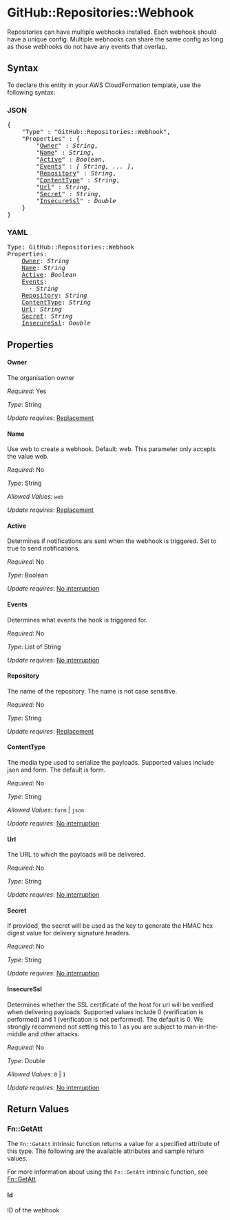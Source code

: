 # GitHub::Repositories::Webhook

Repositories can have multiple webhooks installed. Each webhook should have a unique config. Multiple webhooks can share the same config as long as those webhooks do not have any events that overlap.

## Syntax

To declare this entity in your AWS CloudFormation template, use the following syntax:

### JSON

<pre>
{
    "Type" : "GitHub::Repositories::Webhook",
    "Properties" : {
        "<a href="#owner" title="Owner">Owner</a>" : <i>String</i>,
        "<a href="#name" title="Name">Name</a>" : <i>String</i>,
        "<a href="#active" title="Active">Active</a>" : <i>Boolean</i>,
        "<a href="#events" title="Events">Events</a>" : <i>[ String, ... ]</i>,
        "<a href="#repository" title="Repository">Repository</a>" : <i>String</i>,
        "<a href="#contenttype" title="ContentType">ContentType</a>" : <i>String</i>,
        "<a href="#url" title="Url">Url</a>" : <i>String</i>,
        "<a href="#secret" title="Secret">Secret</a>" : <i>String</i>,
        "<a href="#insecuressl" title="InsecureSsl">InsecureSsl</a>" : <i>Double</i>
    }
}
</pre>

### YAML

<pre>
Type: GitHub::Repositories::Webhook
Properties:
    <a href="#owner" title="Owner">Owner</a>: <i>String</i>
    <a href="#name" title="Name">Name</a>: <i>String</i>
    <a href="#active" title="Active">Active</a>: <i>Boolean</i>
    <a href="#events" title="Events">Events</a>: <i>
      - String</i>
    <a href="#repository" title="Repository">Repository</a>: <i>String</i>
    <a href="#contenttype" title="ContentType">ContentType</a>: <i>String</i>
    <a href="#url" title="Url">Url</a>: <i>String</i>
    <a href="#secret" title="Secret">Secret</a>: <i>String</i>
    <a href="#insecuressl" title="InsecureSsl">InsecureSsl</a>: <i>Double</i>
</pre>

## Properties

#### Owner

The organisation owner

_Required_: Yes

_Type_: String

_Update requires_: [Replacement](https://docs.aws.amazon.com/AWSCloudFormation/latest/UserGuide/using-cfn-updating-stacks-update-behaviors.html#update-replacement)

#### Name

Use web to create a webhook. Default: web. This parameter only accepts the value web.

_Required_: No

_Type_: String

_Allowed Values_: <code>web</code>

_Update requires_: [Replacement](https://docs.aws.amazon.com/AWSCloudFormation/latest/UserGuide/using-cfn-updating-stacks-update-behaviors.html#update-replacement)

#### Active

Determines if notifications are sent when the webhook is triggered. Set to true to send notifications.

_Required_: No

_Type_: Boolean

_Update requires_: [No interruption](https://docs.aws.amazon.com/AWSCloudFormation/latest/UserGuide/using-cfn-updating-stacks-update-behaviors.html#update-no-interrupt)

#### Events

Determines what events the hook is triggered for.

_Required_: No

_Type_: List of String

_Update requires_: [No interruption](https://docs.aws.amazon.com/AWSCloudFormation/latest/UserGuide/using-cfn-updating-stacks-update-behaviors.html#update-no-interrupt)

#### Repository

The name of the repository. The name is not case sensitive.

_Required_: No

_Type_: String

_Update requires_: [Replacement](https://docs.aws.amazon.com/AWSCloudFormation/latest/UserGuide/using-cfn-updating-stacks-update-behaviors.html#update-replacement)

#### ContentType

The media type used to serialize the payloads. Supported values include json and form. The default is form.

_Required_: No

_Type_: String

_Allowed Values_: <code>form</code> | <code>json</code>

_Update requires_: [No interruption](https://docs.aws.amazon.com/AWSCloudFormation/latest/UserGuide/using-cfn-updating-stacks-update-behaviors.html#update-no-interrupt)

#### Url

The URL to which the payloads will be delivered.

_Required_: No

_Type_: String

_Update requires_: [No interruption](https://docs.aws.amazon.com/AWSCloudFormation/latest/UserGuide/using-cfn-updating-stacks-update-behaviors.html#update-no-interrupt)

#### Secret

If provided, the secret will be used as the key to generate the HMAC hex digest value for delivery signature headers.

_Required_: No

_Type_: String

_Update requires_: [No interruption](https://docs.aws.amazon.com/AWSCloudFormation/latest/UserGuide/using-cfn-updating-stacks-update-behaviors.html#update-no-interrupt)

#### InsecureSsl

Determines whether the SSL certificate of the host for url will be verified when delivering payloads. Supported values include 0 (verification is performed) and 1 (verification is not performed). The default is 0. We strongly recommend not setting this to 1 as you are subject to man-in-the-middle and other attacks.

_Required_: No

_Type_: Double

_Allowed Values_: <code>0</code> | <code>1</code>

_Update requires_: [No interruption](https://docs.aws.amazon.com/AWSCloudFormation/latest/UserGuide/using-cfn-updating-stacks-update-behaviors.html#update-no-interrupt)

## Return Values

### Fn::GetAtt

The `Fn::GetAtt` intrinsic function returns a value for a specified attribute of this type. The following are the available attributes and sample return values.

For more information about using the `Fn::GetAtt` intrinsic function, see [Fn::GetAtt](https://docs.aws.amazon.com/AWSCloudFormation/latest/UserGuide/intrinsic-function-reference-getatt.html).

#### Id

ID of the webhook

